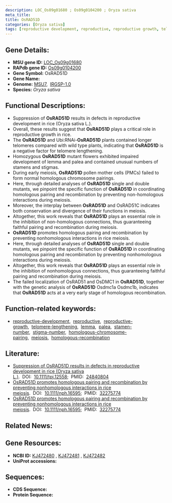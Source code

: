 ```yaml
---
description: LOC_Os09g01680 ; Os09g0104200 ; Oryza sativa
meta_title:
title: OsRAD51D
categories: [Oryza sativa]
tags: [reproductive development, reproductive, reproductive growth, telomere lengthening, lemma, palea, stamen number, stigma number, homologous chromosome pairing, meiosis, homologous recombination]
---
```


## Gene Details:
- **MSU gene ID:** [LOC_Os09g01680](http://rice.uga.edu/cgi-bin/ORF_infopage.cgi?orf=LOC_Os09g01680)  
- **RAPdb gene ID:** [Os09g0104200](https://rapdb.dna.affrc.go.jp/locus/?name=Os09g0104200)  
- **Gene Symbol:** OsRAD51D
- **Gene Name:**
- **Genome:**  [MSU7](http://rice.uga.edu/),&nbsp;&nbsp;[IRGSP-1.0](https://rapdb.dna.affrc.go.jp/download/irgsp1.html)
- **Species:** *Oryza sativa*

## Functional Descriptions:
   - Suppression of **OsRAD51D** results in defects in reproductive development in rice (Oryza sativa L.).
   - Overall, these results suggest that **OsRAD51D** plays a critical role in reproductive growth in rice.
   - The **OsRAD51D** and Ubi:RNAi-**OsRAD51D** plants contained longer telomeres compared with wild type plants, indicating that **OsRAD51D** is a negative factor for telomere lengthening.
   - Homozygous **OsRAD51D** mutant flowers exhibited impaired development of lemma and palea and contained unusual numbers of stamens and stigmas.
   - During early meiosis, **OsRAD51D** pollen mother cells (PMCs) failed to form normal homologous chromosome pairings.
   - Here, through detailed analyses of **OsRAD51D** single and double mutants, we pinpoint the specific function of **OsRAD51D** in coordinating homologous pairing and recombination by preventing non-homologous interactions during meiosis.
   - Moreover, the interplay between **OsRAD51D** and OsRAD51C indicates both conservation and divergence of their functions in meiosis.
   - Altogether, this work reveals that **OsRAD51D** plays an essential role in the inhibition of non-homologous connections, thus guaranteeing faithful pairing and recombination during meiosis.
   - **OsRAD51D** promotes homologous pairing and recombination by preventing nonhomologous interactions in rice meiosis.
   - Here, through detailed analyses of **OsRAD51D** single and double mutants, we pinpoint the specific function of **OsRAD51D** in coordinating homologous pairing and recombination by preventing nonhomologous interactions during meiosis.
   - Altogether, this work reveals that **OsRAD51D** plays an essential role in the inhibition of nonhomologous connections, thus guaranteeing faithful pairing and recombination during meiosis.
   - The failed localization of OsRAD51 and OsDMC1 in **OsRAD51D**, together with the genetic analysis of **OsRAD51D** Osdmc1a Osdmc1b, indicates that **OsRAD51D** acts at a very early stage of homologous recombination.

## Function-related keywords:
   - [reproductive-development](/tags/reproductive-development/),&nbsp;&nbsp;[reproductive](/tags/reproductive/),&nbsp;&nbsp;[reproductive-growth](/tags/reproductive-growth/),&nbsp;&nbsp;[telomere-lengthening](/tags/telomere-lengthening/),&nbsp;&nbsp;[lemma](/tags/lemma/),&nbsp;&nbsp;[palea](/tags/palea/),&nbsp;&nbsp;[stamen-number](/tags/stamen-number/),&nbsp;&nbsp;[stigma-number](/tags/stigma-number/),&nbsp;&nbsp;[homologous-chromosome-pairing](/tags/homologous-chromosome-pairing/),&nbsp;&nbsp;[meiosis](/tags/meiosis/),&nbsp;&nbsp;[homologous-recombination](/tags/homologous-recombination/)

## Literature:
   - [Suppression of OsRAD51D results in defects in reproductive development in rice (Oryza sativa L.)](https://www.doi.org/10.1111/tpj.12558).&nbsp;&nbsp;DOI:&nbsp;&nbsp;[10.1111/tpj.12558](https://www.doi.org/10.1111/tpj.12558);&nbsp;&nbsp;PMID:&nbsp;&nbsp;[24840804](https://pubmed.ncbi.nlm.nih.gov/24840804/)
   - [OsRAD51D promotes homologous pairing and recombination by preventing nonhomologous interactions in rice meiosis](https://www.doi.org/10.1111/nph.16595).&nbsp;&nbsp;DOI:&nbsp;&nbsp;[10.1111/nph.16595](https://www.doi.org/10.1111/nph.16595);&nbsp;&nbsp;PMID:&nbsp;&nbsp;[32275774](https://pubmed.ncbi.nlm.nih.gov/32275774/)
   - [OsRAD51D promotes homologous pairing and recombination by preventing nonhomologous interactions in rice meiosis](https://www.doi.org/10.1111/nph.16595).&nbsp;&nbsp;DOI:&nbsp;&nbsp;[10.1111/nph.16595](https://www.doi.org/10.1111/nph.16595);&nbsp;&nbsp;PMID:&nbsp;&nbsp;[32275774](https://pubmed.ncbi.nlm.nih.gov/32275774/)

## Related News:

## Gene Resources:
- **NCBI ID:**  [KJ472480](http://www.ncbi.nlm.nih.gov/nuccore/KJ472480)&nbsp;,&nbsp;[KJ472481](http://www.ncbi.nlm.nih.gov/nuccore/KJ472481)&nbsp;,&nbsp;[KJ472482](http://www.ncbi.nlm.nih.gov/nuccore/KJ472482)
- **UniProt accessions:** [](https://www.uniprot.org/uniprotkb//entry)

## Sequences:
- **CDS Sequence:**
- **Protein Sequence:**
